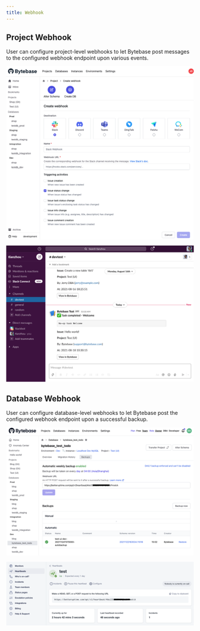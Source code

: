 ```yaml
---
title: Webhook
---
```


## Project Webhook

User can configure project-level webhooks to let Bytebase post messages to the configured webhook endpoint upon various events.

![Create webhook panel](/static/docs-assets/create-webhook-panel.png)

![Post to a slack channel](/static/docs-assets/webhook-slash-example.png)

## Database Webhook

User can configure database-level webhooks to let Bytebase post the configured webhook endpoint upon a successful backup.

![Webhook configure panel](/static/docs-assets/webhook-config-panel.png)

![Integrate with Better Uptime Heartbeats](/static/docs-assets/webhook-integrate-example.png)

<doc-link-block url="/docs/use-bytebase/webhook-integration/overview" title="Webhook Integration"></doc-link-block>

